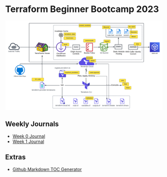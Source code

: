 # Terraform Beginner Bootcamp 2023
![architectural-diagram](./assets/architecture.png)

## Weekly Journals
- [Week 0 Journal](./journal/week0.md)
- [Week 1 Journal](./journal/week1.md)


## Extras
- [Github Markdown TOC Generator](https://ecotrust-canada.github.io/markdown-toc/)
